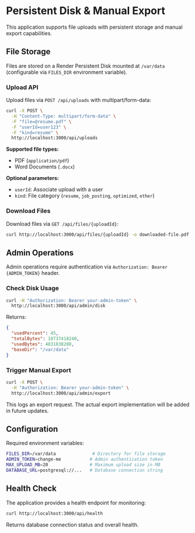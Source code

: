 # Persistent Disk & Manual Export

This application supports file uploads with persistent storage and manual export capabilities.

## File Storage

Files are stored on a Render Persistent Disk mounted at `/var/data` (configurable via `FILES_DIR` environment variable). 

### Upload API

Upload files via `POST /api/uploads` with multipart/form-data:

```bash
curl -X POST \
  -H "Content-Type: multipart/form-data" \
  -F "file=@resume.pdf" \
  -F "userId=user123" \
  -F "kind=resume" \
  http://localhost:3000/api/uploads
```

**Supported file types:**
- PDF (`application/pdf`)
- Word Documents (`.docx`)

**Optional parameters:**
- `userId`: Associate upload with a user
- `kind`: File category (`resume`, `job_posting`, `optimized`, `other`)

### Download Files

Download files via `GET /api/files/{uploadId}`:

```bash
curl http://localhost:3000/api/files/{uploadId} -o downloaded-file.pdf
```

## Admin Operations

Admin operations require authentication via `Authorization: Bearer {ADMIN_TOKEN}` header.

### Check Disk Usage

```bash
curl -H "Authorization: Bearer your-admin-token" \
  http://localhost:3000/api/admin/disk
```

Returns:
```json
{
  "usedPercent": 45,
  "totalBytes": 10737418240,
  "usedBytes": 4831838208,
  "baseDir": "/var/data"
}
```

### Trigger Manual Export

```bash
curl -X POST \
  -H "Authorization: Bearer your-admin-token" \
  http://localhost:3000/api/admin/export
```

This logs an export request. The actual export implementation will be added in future updates.

## Configuration

Required environment variables:

```bash
FILES_DIR=/var/data              # Directory for file storage
ADMIN_TOKEN=change-me           # Admin authentication token
MAX_UPLOAD_MB=20                # Maximum upload size in MB
DATABASE_URL=postgresql://...   # Database connection string
```

## Health Check

The application provides a health endpoint for monitoring:

```bash
curl http://localhost:3000/api/health
```

Returns database connection status and overall health.
